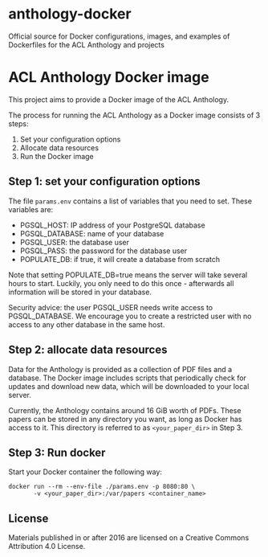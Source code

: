 # anthology-docker
Official source for Docker configurations, images, and examples of Dockerfiles for the ACL Anthology and projects
# ACL Anthology Docker image

This project aims to provide a Docker image of the ACL Anthology.

The process for running the ACL Anthology as a Docker image consists of 3 steps:

1. Set your configuration options
2. Allocate data resources
3. Run the Docker image


## Step 1: set your configuration options

The file `params.env` contains a list of variables that you need to set.
These variables are:
  * PGSQL_HOST: IP address of your PostgreSQL database
  * PGSQL_DATABASE: name of your database
  * PGSQL_USER: the database user
  * PGSQL_PASS: the password for the database user
  * POPULATE_DB: if true, it will create a database from scratch

Note that setting POPULATE_DB=true means the server will take several hours
to start. Luckily, you only need to do this once - afterwards all information
will be stored in your database.

Security advice: the user PGSQL_USER needs write access to PGSQL_DATABASE.
We encourage you to create a restricted user with no access to any other
database in the same host.


## Step 2: allocate data resources

Data for the Anthology is provided as a collection of PDF files and a 
database. The Docker image includes scripts that periodically check for
updates and download new data, which will be downloaded to your local server.

Currently, the Anthology contains around 16 GiB worth of PDFs. These papers can 
be stored in any directory you want, as long as Docker has access to it. This
directory is referred to as `<your_paper_dir>` in Step 3.


## Step 3: Run docker

Start your Docker container the following way:

```
docker run --rm --env-file ./params.env -p 8080:80 \
       -v <your_paper_dir>:/var/papers <container_name>
```

## License
Materials published in or after 2016 are licensed on a Creative Commons
Attribution 4.0 License.
